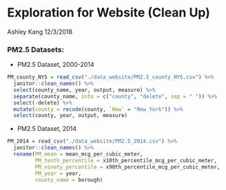 Exploration for Website (Clean Up)
================
Ashley Kang
12/3/2018

### PM2.5 Datasets:

-   PM2.5 Dataset, 2000-2014

``` r
PM_county_NYS = read_csv("./data_website/PM2.5_county_NYS.csv") %>%
  janitor::clean_names() %>%
  select(county_name, year, output, measure) %>%
  separate(county_name, into = c("county", "delete", sep = " ")) %>% 
  select(-delete) %>%
  mutate(county = recode(county, `New` = "New York")) %>% 
  select(county, year, output, measure)
```

-   PM2.5 Dataset, 2014

``` r
PM_2014 = read_csv("./data_website/PM2.5_2014.csv") %>%
  janitor::clean_names() %>%
  rename(PM_mean = mean_mcg_per_cubic_meter, 
         PM_tenth_percentile = x10th_percentile_mcg_per_cubic_meter,
         PM_ninety_percentile = x90th_percentile_mcg_per_cubic_meter, 
         PM_year = year,
         county_name = borough)
```
